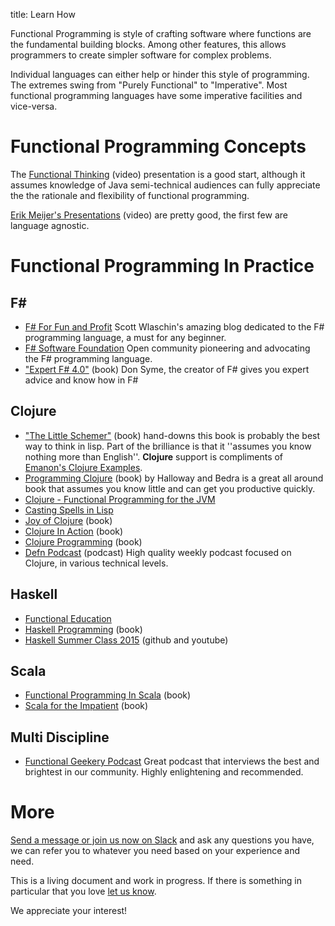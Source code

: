 title: Learn How

Functional Programming is style of crafting software where functions are the fundamental building blocks. Among other features, this allows programmers to create simpler software for complex problems.

Individual languages can either help or hinder this style of programming.  The extremes swing from "Purely Functional" to "Imperative".  Most functional programming languages have some imperative facilities and vice-versa.

# Functional Programming Concepts

The [Functional Thinking](FunctionalThinking) (video) presentation is a good start, although it assumes knowledge of Java semi-technical audiences can fully appreciate the the rationale and flexibility of functional programming.

[Erik Meijer's Presentations](https://www.youtube.com/watch?v=UIUlFQH4Cvo&list=PLoJC20gNfC2gpI7Dl6fg8uj1a-wfnWTH8) (video) are pretty good, the first few are language agnostic.

# Functional Programming In Practice

## F# 

* [F# For Fun and Profit](http://fsharpforfunandprofit.com/posts/why-use-fsharp-intro/) Scott Wlaschin's amazing blog dedicated to the F# programming language, a must for any beginner.
* [F# Software Foundation](http://fsharp.org/) Open community pioneering and advocating the F# programming language.
* ["Expert F# 4.0"](http://www.amazon.com/Expert-F-4-0-Don-Syme/dp/1484207416/) (book) Don Syme, the creator of F# gives you expert advice and know how in F#

## Clojure

* ["The Little Schemer"](http://amzn.com/0262560992) (book) hand-downs this book is probably the best way to think in lisp.  Part of the brilliance is that it ''assumes you know nothing more than English''.  __Clojure__ support is compliments of [Emanon's Clojure Examples](https://github.com/emanon001/The-Little-Schemer-in-Clojure/tree/master/src/the_little_schemer).  
* [Programming Clojure](http://amzn.com/1934356867) (book) by Halloway and Bedra is a great all around book that assumes you know little and can get you productive quickly.
* [Clojure - Functional Programming for the JVM](http://java.ociweb.com/mark/clojure/article.html)
* [Casting Spells in Lisp](http://www.lisperati.com/clojure-spels/casting.html)
* [Joy of Clojure](http://amzn.com/1935182641) (book)
* [Clojure In Action](http://amzn.com/1935182595) (book)
* [Clojure Programming](http://amzn.com/1449394701) (book)
* [Defn Podcast](https://defn.audio/) (podcast) High quality weekly podcast focused on Clojure, in various technical levels.

## Haskell

* [Functional Education](http://bitemyapp.com/posts/2014-12-31-functional-education.html)
* [Haskell Programming](http://haskellbook.com) (book)
* [Haskell Summer Class 2015](https://github.com/michaelochurch/summer-2015-haskell-class) (github and youtube)

## Scala

* [Functional Programming In Scala](https://www.manning.com/books/functional-programming-in-scala) (book)
* [Scala for the Impatient](http://www.amazon.com/Scala-Impatient-Cay-S-Horstmann/dp/0321774094) (book) 

## Multi Discipline 

* [Functional Geekery Podcast](https://www.functionalgeekery.com/) Great podcast that interviews the best and brightest in our community.  Highly enlightening and recommended.

# More

[Send a message or join us now on Slack](connect) and ask any questions you have, we can refer you to whatever you need based on your experience and need.

This is a living document and work in progress.  If there is something in particular that you love [let us know](connect).  

We appreciate your interest!